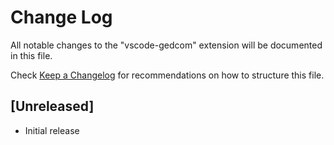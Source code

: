 # Change Log

All notable changes to the "vscode-gedcom" extension will be documented in this file.

Check [Keep a Changelog](http://keepachangelog.com/) for recommendations on how to structure this file.

## [Unreleased]

- Initial release